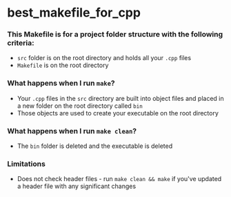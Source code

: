 # best_makefile_for_cpp

### This Makefile is for a project folder structure with the following criteria:

* `src` folder is on the root directory and holds all your `.cpp` files
* `Makefile` is on the root directory

### What happens when I run `make`?

* Your `.cpp` files in the `src` directory are built into object files and placed in a new folder on the root directory called `bin`
* Those objects are used to create your executable on the root directory

### What happens when I run `make clean`?

* The `bin` folder is deleted and the executable is deleted

### Limitations

* Does not check header files - run `make clean && make` if you've updated a header file with any significant changes
